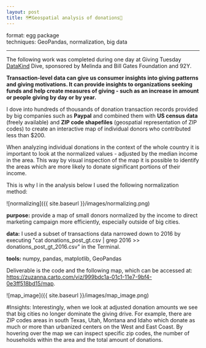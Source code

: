 ```yaml
---
layout: post
title: 🗺️Geospatial analysis of donations💸  
---
```

format: egg package  
techniques: GeoPandas, normalization, big data   

---

The following work was completed during one day at Giving Tuesday [DataKind](http://www.datakind.org) Dive, sponsored by Melinda and Bill Gates Foundation and 92Y.

**Transaction-level data can give us consumer insights into giving patterns and giving motivations.  It can  provide insights to organizations seeking funds and help create measures of giving - such as an increase in amount or people giving by day or by year.**  

I dove into hundreds of thousands of donation transaction records provided by big companies such as **Paypal** and combined them with **US census data** (freely available) and **ZIP code shapefiles** (geospatial representation of ZIP codes) to create an interactive map of individual donors who contributed less than $200.

When analyzing individual donations in the context of the whole country it is important to look at the normalized values - adjusted by the median income in the area. This way by visual inspection of the map it is possible to identify the areas which are more likely to donate significant portions of their income. 

This is why I in the analysis below I used the following normalization method:

![normalizing]({{ site.baseurl }}/images/normalizing.png)

**purpose:** provide a map of small donors normalized by the income to direct marketing campaign more efficiently, especially outside of big cities.

**data:** I used a subset of transactions data narrowed down to 2016 by executing "cat donations_post_gt.csv | grep 2016 >> donations_post_gt_2016.csv" in the Terminal. 

**tools:** numpy, pandas, matplotlib, GeoPandas


Deliverable is the code and the following map, which can be accessed at: https://zuzanna.carto.com/viz/999bdc1a-01c1-11e7-9bf4-0e3ff518bd15/map.  

![map_image]({{ site.baseurl }}/images/map_image.png)

#Insights:
Interestingly, when we look at adjusted donation amounts we see that big cities no longer dominate the giving drive. For example, there are ZIP codes areas in south Texas, Utah, Montana and Idaho which donate as much or more than urbanized centers on the West and East Coast. By hovering over the map we can inspect specific zip codes, the number of households within the area and the total amount of donations.